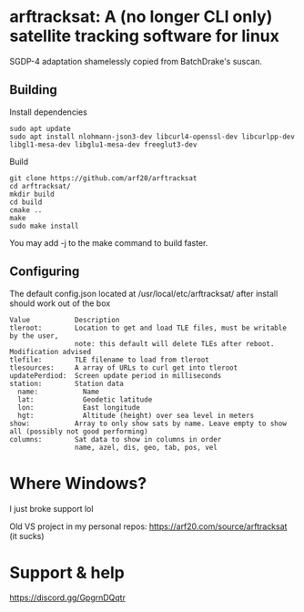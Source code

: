 # arftracksat: A (no longer CLI only) satellite tracking software for linux
SGDP-4 adaptation shamelessly copied from BatchDrake's suscan.

## Building
Install dependencies
```
sudo apt update
sudo apt install nlohmann-json3-dev libcurl4-openssl-dev libcurlpp-dev libgl1-mesa-dev libglu1-mesa-dev freeglut3-dev
```
Build
```
git clone https://github.com/arf20/arftracksat
cd arftracksat/
mkdir build
cd build
cmake ..
make
sudo make install
```
You may add -j<CPUs> to the make command to build faster.

## Configuring
The default config.json located at /usr/local/etc/arftracksat/ after install should work out of the box
```
Value           Description
tleroot:        Location to get and load TLE files, must be writable by the user,
                note: this default will delete TLEs after reboot. Modification advised
tlefile:        TLE filename to load from tleroot
tlesources:     A array of URLs to curl get into tleroot
updatePerdiod:  Screen update period in milliseconds
station:        Station data
  name:           Name
  lat:            Geodetic latitude
  lon:            East longitude
  hgt:            Altitude (height) over sea level in meters
show:           Array to only show sats by name. Leave empty to show all (possibly not good performing)
columns:        Sat data to show in columns in order
                name, azel, dis, geo, tab, pos, vel
```

# Where Windows?
I just broke support lol

Old VS project in my personal repos: https://arf20.com/source/arftracksat (it sucks)

# Support & help
https://discord.gg/GpgrnDQqtr
